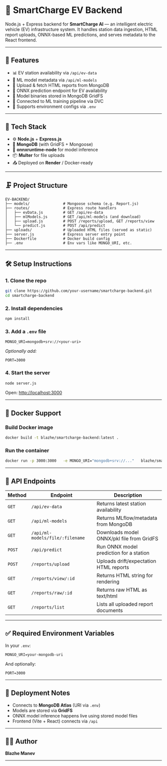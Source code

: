 # 🪼 SmartCharge EV Backend

Node.js + Express backend for **SmartCharge AI** — an intelligent electric vehicle (EV) infrastructure system. It handles station data ingestion, HTML report uploads, ONNX-based ML predictions, and serves metadata to the React frontend.

---

## 🚀 Features

- 📊 EV station availability via `/api/ev-data`
- 🧠 ML model metadata via `/api/ml-models`
- 📂 Upload & fetch HTML reports from MongoDB
- 🤖 ONNX prediction endpoint for EV availability
- 💾 Model binaries stored in MongoDB GridFS
- 🔌 Connected to ML training pipeline via DVC
- 🔐 Supports environment configs via `.env`

---

## 🧱 Tech Stack

- ⚙️ **Node.js** + **Express.js**
- 🧬 **MongoDB** (with GridFS + Mongoose)
- 🧠 **onnxruntime-node** for model inference
- 📦 **Multer** for file uploads
- 📤 Deployed on **Render** / Docker-ready

---

## 🗜️ Project Structure

```
EV-BACKEND/
├── models/               # Mongoose schema (e.g. Report.js)
├── routes/               # Express route handlers
│   ├── evData.js         # GET /api/ev-data
│   ├── mlModels.js       # GET /api/ml-models (and download)
│   ├── upload.js         # POST /reports/upload, GET /reports/view
│   └── predict.js        # POST /api/predict
├── uploads/              # Uploaded HTML files (served as static)
├── server.js             # Express server entry point
├── Dockerfile            # Docker build config
├── .env                  # Env vars like MONGO_URI, etc.
```

---

## 🛠️ Setup Instructions

### 1. Clone the repo

```bash
git clone https://github.com/your-username/smartcharge-backend.git
cd smartcharge-backend
```

### 2. Install dependencies

```bash
npm install
```

### 3. Add a `.env` file

```env
MONGO_URI=mongodb+srv://<your-uri>
```

_Optionally add:_  
```env
PORT=3000
```

### 4. Start the server

```bash
node server.js
```

Open: [http://localhost:3000](http://localhost:3000)

---

## 🐳 Docker Support

### Build Docker image

```bash
docker build -t blazhe/smartcharge-backend:latest .
```

### Run the container

```bash
docker run -p 3000:3000   -e MONGO_URI="mongodb+srv://..."   blazhe/smartcharge-backend:latest
```

---

## 🔗 API Endpoints

| Method | Endpoint | Description |
|--------|----------|-------------|
| `GET` | `/api/ev-data` | Returns latest station availability |
| `GET` | `/api/ml-models` | Returns MLflow/metadata from MongoDB |
| `GET` | `/api/ml-models/file/:filename` | Downloads model ONNX/pkl file from GridFS |
| `POST` | `/api/predict` | Run ONNX model prediction for a station |
| `POST` | `/reports/upload` | Uploads drift/expectation HTML reports |
| `GET` | `/reports/view/:id` | Returns HTML string for rendering |
| `GET` | `/reports/raw/:id` | Returns raw HTML as text/html |
| `GET` | `/reports/list` | Lists all uploaded report documents |

---

## ✅ Required Environment Variables

In your `.env`:

```env
MONGO_URI=your-mongodb-uri
```

And optionally:

```env
PORT=3000
```

---

## 📍 Deployment Notes

- Connects to **MongoDB Atlas** (URI via `.env`)
- Models are stored via **GridFS**
- ONNX model inference happens live using stored model files
- Frontend (Vite + React) connects via `/api`

---

## 👨‍💻 Author

**Blazhe Manev**  

---
